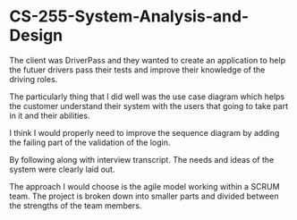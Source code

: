 # CS-255-System-Analysis-and-Design

The client was DriverPass and they wanted to create an application to help the futuer drivers pass their tests and improve their knowledge of the driving roles.

The particularly thing that I did well was the use case diagram which helps the customer understand their system with the users that going to take part in it and their abilities.

I think I would properly need to improve the sequence diagram by adding the failing part of the validation of the login.

 By following along with interview transcript. The needs and ideas of the system were clearly laid out.
 
The approach I would choose is the agile model working within a SCRUM team. The project is broken down into smaller parts and divided between the strengths of the team members.
